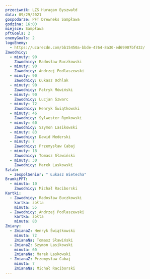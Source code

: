 ```yaml
---
przeciwnik: LZS Huragan Byszwałd
data: 09/29/2021
gospodarze: PFT Drewneks Sampława
godzina: 16:00
miejsce: Sampława
pftGoals: 2
enemyGoals: 2
logoEnemy:
  - https://ucarecdn.com/bb15450a-bbde-4764-8a30-ed69907bf432/
Zawodnicy:
  - minuty: 90
    Zawodnicy: Radosław Buczkowski
  - minuty: 90
    Zawodnicy: Andrzej Podlaszewski
  - minuty: 90
    Zawodnicy: Łukasz Ochlak
  - minuty: 90
    Zawodnicy: Patryk Mówiński
  - minuty: 90
    Zawodnicy: Lucjan Szwarc
  - minuty: 72
    Zawodnicy: Henryk Świątkowski
  - minuty: 46
    Zawodnicy: Sylwester Rynkowski
  - minuty: 60
    Zawodnicy: Szymon Lasikowski
  - minuty: 83
    Zawodnicy: Dawid Mederski
  - minuty: 7
    Zawodnicy: Przemysław Cabaj
  - minuty: 18
    Zawodnicy: Tomasz Sławiński
  - minuty: 30
    Zawodnicy: Marek Laskowski
Sztab:
  - zespolSenior: " Łukasz Wietecha"
BramkiPFT:
  - minuta: 10
    Zawodnicy: Michał Raciborski
Kartki:
  - Zawodnicy: Radosław Buczkowski
    kartka: żółta
    minuta: 55
  - Zawodnicy: Andrzej Podlaszewski
    kartka: żółta
    minuta: 83
Zmiany:
  - ZmianaZ: Henryk Świątkowski
    minuta: 72
    ZmianaNa: Tomasz Sławiński
  - ZmianaZ: Szymon Lasikowski
    minuta: 60
    ZmianaNa: Marek Laskowski
  - ZmianaZ: Przemysław Cabaj
    minuta: 7
    ZmianaNa: Michał Raciborski
---
```

